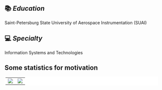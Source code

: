 <!--
**BobbyGoop/BobbyGoop** is a ✨ _special_ ✨ repository because its `README.md` (this file) appears on your GitHub profile.

Here are some ideas to get you started:

- 🔭 I’m currently working on ...
- 🌱 I’m currently learning ...
- 👯 I’m looking to collaborate on ...
- 🤔 I’m looking for help with ...
- 💬 Ask me about ...
- 📫 How to reach me: ...
- 😄 Pronouns: ...
- ⚡ Fun fact: ...
-->
## 📚 ***Education***
Saint-Petersburg State University of Aerospace Instrumentation (SUAI)

## 💻 ***Specialty***
Information Systems and Technologies

## Some statistics for motivation
<!--
![Ivan Svezhenin's GitHub stats](https://github-readme-stats.vercel.app/api?username=BobbyGoop&count_private=True&hide_border=True)   ![Top Langs](https://github-readme-stats.vercel.app/api/top-langs/?username=BobbyGoop&langs_count=8&layout=compact&hide_border=True)
<br />
-->
<table bgcolor = "#ffffff" bordercolor = "#ffffff" width = 100%>
   <tr>
    <td valign="top" align ="center" width = 50%>
     <a href = "https://github-readme-stats.vercel.app/api?username=BobbyGoop&count_private=True&line_height=25">
        <img src = "https://github-readme-stats.vercel.app/api?username=BobbyGoop&count_private=True">
      </a>
     </td>
    <td valign="top" align ="center" width = 50% >
      <a href ="https://github-readme-stats.vercel.app/api/top-langs/?username=BobbyGoop&langs_count=8&layout=compact&card_width=400">
        <img src = "https://github-readme-stats.vercel.app/api/top-langs/?username=BobbyGoop&langs_count=8&layout=compact&card_width=400">
      </a>
     </td>
   </tr>
</table> 
